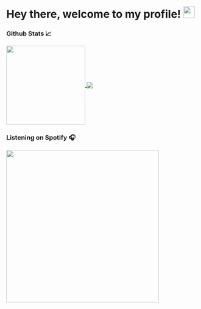 # Hey there, welcome to my profile! <img src="https://raw.githubusercontent.com/MartinHeinz/MartinHeinz/master/wave.gif" width="30px">


### Github Stats 📈
<a href="https://github.com/anuraghazra/github-readme-stats">
  <img align="center" height="207px" src="https://github-readme-stats.vercel.app/api/top-langs/?username=gopokas&langs_count=3&theme=dark&hide_border=true&hide=hack"/>
</a>

<a href="https://github.com/anuraghazra/github-readme-stats">
  <img align="center" src="https://github-readme-stats.vercel.app/api?username=gopokas&show_icons=true&line_height=27&count_private=true&theme=dark&hide_border=true"/>
</a>

### Listening on Spotify 🎧
<a href="https://spotify-github-profile.vercel.app/api/view?uid=21dzjj6ng3pwxmsdvlzur7lsi&redirect=true">
  <img align="center" width="400px" src="https://spotify-github-profile.vercel.app/api/view?uid=21dzjj6ng3pwxmsdvlzur7lsi&cover_image=true&theme=novatorem&bar_color=53b14f&bar_color_cover=false"/>
</a>
